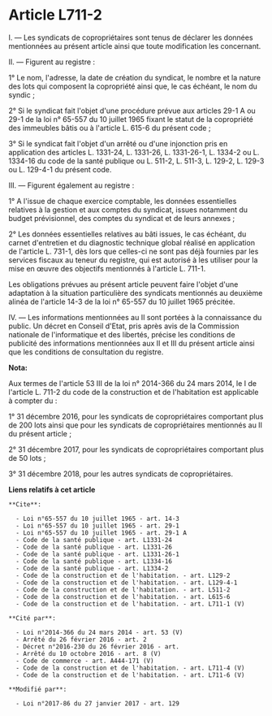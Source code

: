 # Article L711-2

I. ― Les syndicats de copropriétaires sont tenus de déclarer les données mentionnées au présent article ainsi que toute
modification les concernant. 

II. ― Figurent au registre : 

1° Le nom, l'adresse, la date de création du syndicat, le nombre et la nature des lots qui composent la copropriété ainsi
que, le cas échéant, le nom du syndic ; 

2° Si le syndicat fait l'objet d'une procédure prévue aux articles 29-1 A ou 29-1 de la loi n° 65-557 du 10 juillet 1965
fixant le statut de la copropriété des immeubles bâtis ou à l'article L. 615-6 du présent code ; 

3° Si le syndicat fait l'objet d'un arrêté ou d'une injonction pris en application des articles L. 1331-24, L. 1331-26, L.
1331-26-1, L. 1334-2 ou L. 1334-16 du code de la santé publique ou L. 511-2, L. 511-3, L. 129-2, L. 129-3 ou L. 129-4-1 du
présent code. 

III. ― Figurent également au registre : 

1° A l'issue de chaque exercice comptable, les données essentielles relatives à la gestion et aux comptes du syndicat, issues
notamment du budget prévisionnel, des comptes du syndicat et de leurs annexes ; 

2° Les données essentielles relatives au bâti issues, le cas échéant, du carnet d'entretien et du diagnostic technique global
réalisé en application de l'article L. 731-1, dès lors que celles-ci ne sont pas déjà fournies par les services fiscaux au
teneur du registre, qui est autorisé à les utiliser pour la mise en œuvre des objectifs mentionnés à l'article L. 711-1. 

Les obligations prévues au présent article peuvent faire l'objet d'une adaptation à la situation particulière des syndicats
mentionnés au deuxième alinéa de l'article 14-3 de la loi n° 65-557 du 10 juillet 1965 précitée. 

IV. ― Les informations mentionnées au II sont portées à la connaissance du public. Un décret en Conseil d'Etat, pris après
avis de la Commission nationale de l'informatique et des libertés, précise les conditions de publicité des informations
mentionnées aux II et III du présent article ainsi que les conditions de consultation du registre.

**Nota:**

Aux termes de l'article 53 III de la loi n° 2014-366 du 24 mars 2014, le I de l'article L. 711-2 du code de la construction
et de l'habitation est applicable à compter du :

1° 31 décembre 2016, pour les syndicats de copropriétaires comportant plus de 200 lots ainsi que pour les syndicats de
copropriétaires mentionnés au II du présent article ;

2° 31 décembre 2017, pour les syndicats de copropriétaires comportant plus de 50 lots ;

3° 31 décembre 2018, pour les autres syndicats de copropriétaires.

**Liens relatifs à cet article**

	**Cite**:

	  - Loi n°65-557 du 10 juillet 1965 - art. 14-3
	  - Loi n°65-557 du 10 juillet 1965 - art. 29-1
	  - Loi n°65-557 du 10 juillet 1965 - art. 29-1 A
	  - Code de la santé publique - art. L1331-24
	  - Code de la santé publique - art. L1331-26
	  - Code de la santé publique - art. L1331-26-1
	  - Code de la santé publique - art. L1334-16
	  - Code de la santé publique - art. L1334-2
	  - Code de la construction et de l'habitation. - art. L129-2
	  - Code de la construction et de l'habitation. - art. L129-4-1
	  - Code de la construction et de l'habitation. - art. L511-2
	  - Code de la construction et de l'habitation. - art. L615-6
	  - Code de la construction et de l'habitation. - art. L711-1 (V)

	**Cité par**:

	  - Loi n°2014-366 du 24 mars 2014 - art. 53 (V)
	  - Arrêté du 26 février 2016 - art. 2
	  - Décret n°2016-230 du 26 février 2016 - art.
	  - Arrêté du 10 octobre 2016 - art. 8 (V)
	  - Code de commerce - art. A444-171 (V)
	  - Code de la construction et de l'habitation. - art. L711-4 (V)
	  - Code de la construction et de l'habitation. - art. L711-6 (V)

	**Modifié par**:

	  - Loi n°2017-86 du 27 janvier 2017 - art. 129
